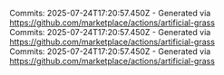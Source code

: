 Commits: 2025-07-24T17:20:57.450Z - Generated via https://github.com/marketplace/actions/artificial-grass
<br>
Commits: 2025-07-24T17:20:57.450Z - Generated via https://github.com/marketplace/actions/artificial-grass
<br>
Commits: 2025-07-24T17:20:57.450Z - Generated via https://github.com/marketplace/actions/artificial-grass
<br>
